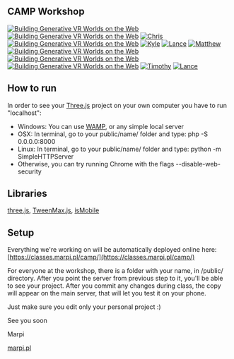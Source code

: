 ## CAMP Workshop

[![Building Generative VR Worlds on the Web](/index.jpg "Building Generative VR Worlds on the Web")](http://classes.marpi.pl/camp/)
[![Building Generative VR Worlds on the Web](/audio_reactive.jpg "Building Generative VR Worlds on the Web")](http://classes.marpi.pl/camp/audio_reactive.html)
[![Chris](/chris.jpg "Chris")](http://classes.marpi.pl/camp/public/chris)
[![Building Generative VR Worlds on the Web](/class.jpg "Building Generative VR Worlds on the Web")](http://classes.marpi.pl/camp/class.html)
[![Kyle](/kyle.jpg "Kyle")](http://classes.marpi.pl/camp/public/kyle)
[![Lance](/lance.jpg "Lance")](http://classes.marpi.pl/camp/public/lance)
[![Matthew](/matthew_w_diamonds.jpg "Matthew")](http://classes.marpi.pl/camp/public/matthew_w/diamonds.html)
[![Building Generative VR Worlds on the Web](/monkey_music.jpg "Building Generative VR Worlds on the Web")](http://classes.marpi.pl/camp/monkey_music.html)
[![Building Generative VR Worlds on the Web](/pretzel.jpg "Building Generative VR Worlds on the Web")](http://classes.marpi.pl/camp/pretzel.html)
[![Building Generative VR Worlds on the Web](/pyramid.jpg "Building Generative VR Worlds on the Web")](http://classes.marpi.pl/camp/pyramid.html)
[![Timothy](/timothy.jpg "Timothy")](http://classes.marpi.pl/camp/public/timothy)
[![Lance](/vian.jpg "Vian")](http://classes.marpi.pl/camp/public/vian)

How to run
-------

In order to see your [Three.js](http://threejs.org) project on your own computer you have to run "localhost":

- Windows: You can use [WAMP](http://www.wampserver.com/en/), or any simple local server
- OSX: In terminal, go to your public/name/ folder and type: php -S 0.0.0.0:8000
- Linux: In terminal, go to your public/name/ folder and type: python -m SimpleHTTPServer
- Otherwise, you can try running Chrome with the flags --disable-web-security

Libraries
-------

[three.js](https://github.com/mrdoob/three.js/), [TweenMax.js](https://greensock.com/tweenmax), [isMobile](https://github.com/kaimallea/isMobile)

Setup
-------

Everything we're working on will be automatically deployed online here: [https://classes.marpi.pl/camp/](https://classes.marpi.pl/camp/)

For everyone at the workshop, there is a folder with your name, in /public/ directory. After you point the server from previous step to it, you'll be able to see your project. After you commit any changes during class, the copy will appear on the main server, that will let you test it on your phone. 

Just make sure you edit only your personal project :)

See you soon  

Marpi  

[marpi.pl](https://marpi.pl)